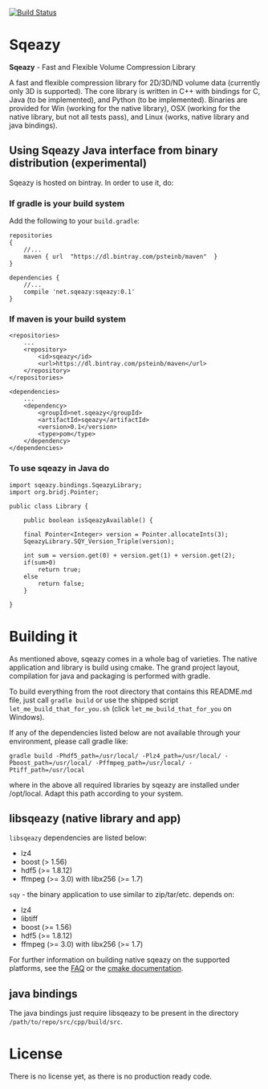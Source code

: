 [![Build Status](https://travis-ci.org/sqeazy/sqeazy.svg?branch=master)](https://travis-ci.org/sqeazy/sqeazy)

# Sqeazy #

**Sqeazy** - Fast and Flexible Volume Compression Library

A fast and flexible compression library for 2D/3D/ND volume data (currently only 3D is supported).
The core library is written in C++ with bindings for C, Java (to be implemented), and Python (to be implemented). Binaries are provided for Win (working for the native library), OSX (working for the native library, but not all tests pass), and Linux (works, native library and java bindings).

## Using Sqeazy Java interface from binary distribution (experimental)

Sqeazy is hosted on bintray. In order to use it, do:

### If gradle is your build system

Add the following to your `build.gradle`:

```
repositories 
{
	//...
	maven { url  "https://dl.bintray.com/psteinb/maven"  }
}

dependencies {
	//...
    compile 'net.sqeazy:sqeazy:0.1'
}
```

### If maven is your build system

```
<repositories>
	...
	<repository>
		<id>sqeazy</id>
		<url>https://dl.bintray.com/psteinb/maven</url>
	</repository>
</repositories>

<dependencies>
	...
	<dependency>
		<groupId>net.sqeazy</groupId>
		<artifactId>sqeazy</artifactId>
		<version>0.1</version>
		<type>pom</type>
	</dependency>
</dependencies>
```


### To use sqeazy in Java do

```
import sqeazy.bindings.SqeazyLibrary;
import org.bridj.Pointer;

public class Library {

    public boolean isSqeazyAvailable() {

	final Pointer<Integer> version = Pointer.allocateInts(3);
	SqeazyLibrary.SQY_Version_Triple(version);

	int sum = version.get(0) + version.get(1) + version.get(2);
	if(sum>0)
	    return true;
	else
	    return false;
    }

}
```

# Building it

As mentioned above, sqeazy comes in a whole bag of varieties. The native application and library is build using cmake. The grand project layout, compilation for java and packaging is performed with gradle.

To build everything from the root directory that contains this README.md file, just call
```gradle build```
or use the shipped script ```let_me_build_that_for_you.sh``` (click ```let_me_build_that_for_you``` on Windows).

If any of the dependencies listed below are not available through your environment, please call gradle like:

```
gradle build -Phdf5_path=/usr/local/ -Plz4_path=/usr/local/ -Pboost_path=/usr/local/ -Pffmpeg_path=/usr/local/ -Ptiff_path=/usr/local
```

where in the above all required libraries by sqeazy are installed under /opt/local. Adapt this path according to your system.

## libsqeazy (native library and app)

```libsqeazy``` dependencies are listed below:

* lz4
* boost (> 1.56)
* hdf5 (>= 1.8.12)
* ffmpeg (>= 3.0) with libx256 (>= 1.7)

```sqy``` - the binary application to use similar to zip/tar/etc. depends on:

* lz4
* libtiff
* boost (>= 1.56)
* hdf5 (>= 1.8.12)
* ffmpeg (>= 3.0) with libx256 (>= 1.7)

For further information on building native sqeazy on the supported platforms, see the [FAQ](FAQ.md) or the [cmake documentation](src/cpp/README.md).

## java bindings

The java bindings just require libsqeazy to be present in the directory ```/path/to/repo/src/cpp/build/src```.

# License

There is no license yet, as there is no production ready code.
